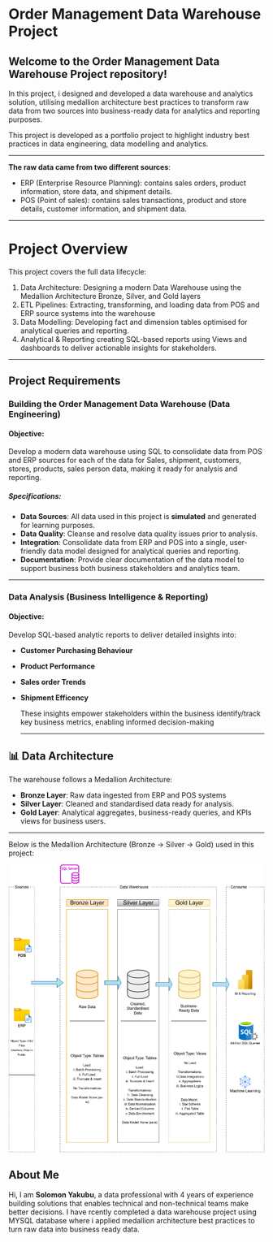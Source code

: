 # Order Management Data Warehouse Project

Welcome to the **Order Management Data Warehouse Project** repository!
---
In this project, i designed and developed a data warehouse and analytics solution, utilising medallion architecture best practices to transform raw data from two sources into business-ready data for analytics and reporting purposes.

This project is developed as a portfolio project to highlight industry best practices in data engineering, data modelling and analytics.

---
**The raw data came from two different sources**:

* ERP (Enterprise Resource Planning): contains sales orders, product information, store data, and shipment details.
* POS (Point of sales): contains sales transactions, product and store details, customer information, and shipment data.
---


# Project Overview
This project covers the full data lifecycle:
1. Data Architecture: Designing a modern Data Warehouse using the Medallion Architecture Bronze, Silver, and Gold layers
2. ETL Pipelines: Extracting, transforming, and loading data from POS and ERP source systems into the warehouse
3. Data Modelling: Developing fact and dimension tables optimised for analytical queries and reporting.
4. Analytical & Reporting creating SQL-based reports using Views and dashboards to deliver actionable insights for stakeholders.

---

## Project Requirements

### Building the Order Management Data Warehouse (Data Engineering)

#### Objective:
Develop a modern data warehouse using SQL to consolidate data from POS and ERP sources for each of the data for Sales, shipment, customers, stores, products,
sales person data, making it ready for analysis and reporting.

##### Specifications: 
- **Data Sources**: All data used in this project is **simulated** and generated for learning purposes.
- **Data Quality**: Cleanse and resolve data quality issues prior to analysis.
- **Integration**: Consolidate data from ERP and POS into a single, user-friendly data model designed
  for analytical queries and reporting.
- **Documentation**: Provide clear documentation of the data model to support business both business
  stakeholders and analytics team.

  
---

### Data Analysis (Business Intelligence & Reporting)

####  Objective:

Develop SQL-based analytic reports to deliver detailed insights into:
- **Customer Purchasing Behaviour**
- **Product Performance**
- **Sales order Trends**
- **Shipment Efficency**
  
  These insights empower stakeholders within the business identify/track key business metrics,
  enabling informed decision-making

  ---
## 📊 Data Architecture  
The warehouse follows a Medallion Architecture:
* **Bronze Layer**: Raw data ingested from ERP and POS systems
* **Silver Layer**: Cleaned and standardised data ready for analysis.
* **Gold Layer**: Analytical aggregates, business-ready queries, and KPIs views for business users.
---
Below is the Medallion Architecture (Bronze → Silver → Gold) used in this project:

![](medallion_architecture_diagram.svg)






  ## About Me

Hi, I am **Solomon Yakubu**, a data professional with 4 years of experience building solutions that enables technical and non-technical teams make better decisions. I have rcently completed a data warehouse    project using MYSQL database where i applied medallion architecture best practices to turn raw data into business ready data.
